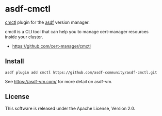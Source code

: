 # asdf-cmctl

[cmctl](https://cert-manager.io/docs/usage/cmctl/) plugin for the [asdf](https://github.com/asdf-vm/asdf) version manager.

cmctl is a CLI tool that can help you to manage cert-manager resources inside your cluster.

- https://github.com/cert-manager/cmctl

## Install

```
asdf plugin add cmctl https://github.com/asdf-community/asdf-cmctl.git
```

See https://asdf-vm.com/ for more detail on asdf-vm.

## License


This software is released under the Apache License, Version 2.0.
